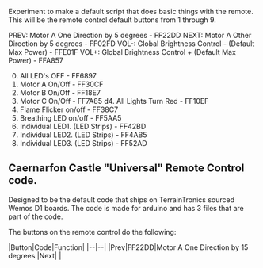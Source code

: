 Experiment to make a default script that does basic things with the remote.
This will be the remote control default buttons from 1 through 9.


PREV: Motor A One Direction by 5 degrees - FF22DD
NEXT: Motor A Other Direction by 5 degrees - FF02FD
VOL-: Global Brightness Control - (Default Max Power) - FFE01F
VOL+: Global Brightness Control + (Default Max Power) - FFA857

0. All LED's OFF - FF6897
1. Motor A On/Off - FF30CF
2. Motor B On/Off - FF18E7
3. Motor C On/Off - FF7A85
d4. All Lights Turn Red - FF10EF
5. Flame Flicker on/off - FF38C7
6. Breathing LED on/off - FF5AA5
7. Individual LED1. (LED Strips) - FF42BD
8. Individual LED2. (LED Strips) - FF4AB5
9. Individual LED3. (LED Strips) - FF52AD


## Caernarfon Castle "Universal" Remote Control code.

Designed to be the default code that ships on TerrainTronics sourced Wemos D1 boards. The code is made for arduino and has 3 files that are part of the code.

The buttons on the remote control do the following:

|Button|Code|Function|
|--|--|
|Prev|FF22DD|Motor A One Direction by 15 degrees
|Next|  |

